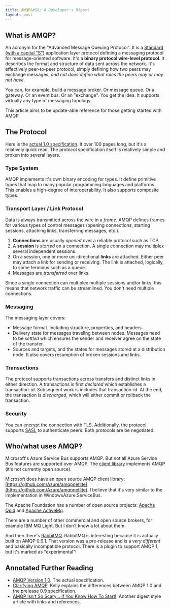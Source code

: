 ```yaml
---
title: AMQP&#58; A Developer's Digest
layout: post
---
```


## What is AMQP?

An acronym for the "Advanced Message Queuing Protocol". It is a [Standard (with a capital "S")](http://www.amqp.org/) application layer protocol defining a messaging protocol for message-oriented software. It's a **binary protocol wire-level protocol**. It describes the format and structure of data sent across the network. It's effectively peer-to-peer protocol, simply defining how two peers may exchange messages, *and not does define what roles the peers may or may not have*.

You can, for example, build a message broker. Or message queue. Or a gateway. Or an event bus. Or an "exchange".  You get the idea. It supports virtually any type of messaging topology.

This article aims to be update-able reference for those getting started with AMQP.

## The Protocol

Here is the [actual 1.0 specification](http://docs.oasis-open.org/amqp/core/v1.0/amqp-core-complete-v1.0.pdf). It over 100 pages long, but it's a relatively quick read. The protocol specification itself is relatively simple and broken into several layers.

### Type System

AMQP implements it's own binary encoding for types. It define primitive types that map to many popular programming languages and platforms. This enables a high-degree of interoperability. It also supports composite types.

### Transport Layer / Link Protocol

Data is always transmitted across the wire in a *frame*. AMQP defines frames for various types of control messages (opening connections, starting sessions, attaching links, transferring messages, etc.).

1. **Connections** are usually *opened* over a reliable protocol such as TCP.
2. A **session** is *started* on a connection. A single connection may multiplex several independent sessions.
3. On a session, one or more uni-directional **links** are attached. Either peer may attach a link for sending or receiving. The link is attached, logically, to some terminus such as a queue.
4. Messages are *transferred* over links.

Since a single connection can multiplex multiple sessions and/or links, this means that network traffic can be streamlined. You don't need multiple connections.

### Messaging

The messaging layer covers:

* Message format. Including structure, properties, and headers.
* Delivery state for messages traveling between nodes. Messages need to be *settled* which ensures the sender and receiver agree on the state of the transfer.
* Sources and targets, and the states for messages stored at a distribution node. It also covers resumption of broken sessions and links.

### Transactions

The protocol supports transactions across transfers and distinct links in either direction. A transactions is first *declared* which establishes a transaction-id. Subsequent work is includes that transaction-id. At the end, the transaction is *discharged*, which will either commit or rollback the transaction.

### Security

You can encrypt the connection with TLS. Additionally, the protocol supports [SASL](https://en.wikipedia.org/wiki/Simple_Authentication_and_Security_Layer) to authenticate peers. Both protocols are be negotiated.

## Who/what uses AMQP?

Microsoft's Azure Service Bus supports AMQP. But not all Azure Service Bus features are supported over AMQP. The [client library](https://www.nuget.org/packages/WindowsAzure.ServiceBus/) implements AMQP (it's not currently open source).

Microsoft does have an open source AMQP client library: [https://github.com/Azure/amqpnetlite](https://github.com/Azure/amqpnetlite). I believe that it's very similar to the implementation in WindowsAzure.ServiceBus.

The Apache Foundation has a number of open source projects: [Apache Qpid](https://qpid.apache.org/) and [Apache ActiveMq](http://activemq.apache.org/).

There are a number of other commercial and open source brokers, for example IBM MQ Light. But I don't know a lot about them.

And then there's [RabbitMQ](https://www.rabbitmq.com/). RabbitMQ is interesting because it is actually built on AMQP 0.9.1. That version was a pre-release and is a *very different* and basically incompatible protocol. There is a plugin to support AMQP 1, but it's marked as "experimental"!

## Annotated Further Reading

* [AMQP Version 1.0](http://docs.oasis-open.org/amqp/core/v1.0/amqp-core-complete-v1.0.pdf). The actual specification.  
* [Clarifying AMQP](http://kellabyte.com/2012/10/20/clarifying-amqp/). Kelly explains the differences between AMQP 1.0 and the prelease 0.9 specification.
* [AMQP Isn't So Scary... If You Know How To Start!](https://paolopatierno.wordpress.com/2015/08/30/amqp-isnt-so-scary-if-you-know-how-to-start/). Another digest style article with links and references.